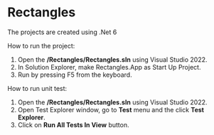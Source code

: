 # Rectangles

The projects are created using .Net 6

How to run the project:

1. Open the **/Rectangles/Rectangles.sln** using Visual Studio 2022.
2. In Solution Explorer, make Rectangles.App as Start Up Project.
3. Run by pressing F5 from the keyboard.

How to run unit test:

1. Open the **/Rectangles/Rectangles.sln** using Visual Studio 2022.
2. Open Test Explorer window, go to **Test** menu and the click **Test Explorer**.
3. Click on **Run All Tests In View** button.
